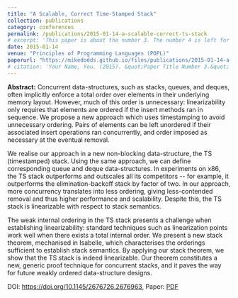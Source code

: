 ```yaml
---
title: "A Scalable, Correct Time-Stamped Stack"
collection: publications
category: conferences
permalink: /publications/2015-01-14-a-scalable-correct-ts-stack
# excerpt: 'This paper is about the number 3. The number 4 is left for future work.'
date: 2015-01-14
venue: "Principles of Programming Languages (POPL)"
paperurl: "https://mikedodds.github.io/files/publications/2015-01-14-a-scalable-correct-ts-stack.pdf"
# citation: 'Your Name, You. (2015). &quot;Paper Title Number 3.&quot; <i>Journal 1</i>. 1(3).'
---
```


**Abstract:** Concurrent data-structures, such as stacks, queues, and deques, often implicitly enforce a total order over elements in their underlying memory layout. However, much of this order is unnecessary: linearizability only requires that elements are ordered if the insert methods ran in sequence. We propose a new approach which uses timestamping to avoid unnecessary ordering. Pairs of elements can be left unordered if their associated insert operations ran concurrently, and order imposed as necessary at the eventual removal.

We realise our approach in a new non-blocking data-structure, the TS (timestamped) stack. Using the same approach, we can define corresponding queue and deque data-structures. In experiments on x86, the TS stack outperforms and outscales all its competitors -- for example, it outperforms the elimination-backoff stack by factor of two. In our approach, more concurrency translates into less ordering, giving less-contended removal and thus higher performance and scalability. Despite this, the TS stack is linearizable with respect to stack semantics.

The weak internal ordering in the TS stack presents a challenge when establishing linearizability: standard techniques such as linearization points work well when there exists a total internal order. We present a new stack theorem, mechanised in Isabelle, which characterises the orderings sufficient to establish stack semantics. By applying our stack theorem, we show that the TS stack is indeed linearizable. Our theorem constitutes a new, generic proof technique for concurrent stacks, and it paves the way for future weakly ordered data-structure designs.

DOI: <https://doi.org/10.1145/2676726.2676963>, Paper: [PDF](https://mikedodds.github.io/files/publications/2015-01-14-a-scalable-correct-ts-stack.pdf)

